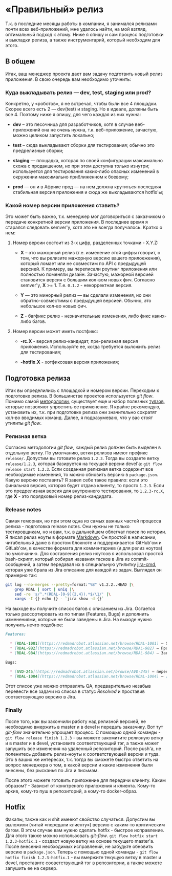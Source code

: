 # «Правильный» релиз

Т.к. в последние месяцы работы в компании, я занимался релизами почти всех веб-приложений, мне удалось найти, на мой взгляд, оптимальный подход к этому. Ниже я опишу и сам процесс подготовки и выкладки релиза, а также инструментарий, который необходим для этого.

## В общем

Итак, ваш менеджер проекта дает вам задачу подготвить новый релиз приложения. В свою очередь вам необходимо уточнить:

### Куда выкладывать релиз — dev, test, staging или prod?

Конкретно, у «роботов», я не встречал, чтобы были все 4 площадки. Скорее всего есть 2 — dev(test) и staging. Но в идеале, должны быть все 4. Поэтому ниже я опишу, для чего каждая из них нужна:

* **dev** – это песочница для разработчиков, хотя в случае веб-приложений она не очень нужна, т.к. веб-приложение, зачастую, можно целиком запустить локально;

* **test** – сюда выкладывают сборки для тестирования; обычно это предрелизные сборки;

* **staging** — площадка, которая по своей конфигурации максимально схожа с продакшеном, но при этом доступна только изнутри; используется для тестирования каких-либо опасных изменений в окружении максимально приближенном к боевому;

* **prod** — он и в Африке прод — на нем должна крутиться последняя стабильная версия приложения и сюда же выкладываются hotfix'ы;

### Какой номер версии приложения ставить?

Это может быть важно, т.к. менеджер мог договориться с заказчиком о передаче конкретной версии приложения. В последнее время я старался следовать semver'у, хотя это не всегда получалось. Кратко о нем:

1. Номер версии состоит из 3-х цифр, разделенных точками - X.Y.Z:

    * **X** – это мажорный релиз (т.е. изменение этой цифры говорит, о том, что вы релизите мажорную версию вашего прилоежения), который ломает или не совместим по API с предыдущей версией. К примеру, вы переписали роутинг приложения или полностью поменяли дизайн. Зачастую, мажорной версией становится версия с большим кол-вом новых фич. Согласно semver'у, **X** >= 1. Т.е. `0.1.2` - некорректная версия.

    * **Y** — это минорный релиз — вы сделали изменения, но они обратно-совместимы с предыдущей версией. Обычно, это небольшое кол-во новых фич.
        
    * **Z** - багфикс релиз - незначительные изменения, либо фикс каких-либо багов.

2. Номер версии может иметь постфикс:
    
    * **-rc.X** - версия релиз-кандидат, пре-релизная версия приложения. Используйте ее, когда требуется выложить релиз для тестирования;
        
    * **-hotfix.X** - хотфиксовая версия приложения;

## Подготовка релиза

Итак вы определились с площадкой и номером версии. Переходим к подготовке релиза. В большинстве проектов используется _git flow_. Помимо самой [методологии](http://nvie.com/posts/a-successful-git-branching-model/), существует еще и набор полезных [тулзов](https://github.com/nvie/gitflow), которые позволяют упростить ее применение. Я крайне рекомендую, установить их, т.к. при подготовке релиза они значительно сократят кол-во вводимых команд. Далее, я подразумеваю, что у вас стоят утилиты _git flow_.

### Релизная ветка

Согласно методологии _git flow_, каждый релиз должен быть выделен в отдельную ветку. По умолчанию, ветки релизов имеют префикс `release/`. Допустим вы готовите релиз `1.2.3`. Тогда вы создаете ветку `release/1.2.3`, которая базируется на текущей версии devel'а: `git flow release start 1.2.3`. Если созданная релизная ветка содержит все необходимые изменения, то можно обновить версию в `package.json`. Какую версию поставить? Я завел себе такое правило: если это финальная версия, которая будет отдана клиенту, то просто `1.2.3`. Если это предрелизная версия для внутреннего тестирования, то `1.2.3-rc.X`, где **Х** - это порядковый номер релиз-кандидата.

### Release notes

Самая геморная, но при этом одна из самых важных частей процесса релиза - подготовка release notes. Они нужны не только тестировщикам, но и вам, т.к. в дальнейшем облегчат поиск по истории. Я писал релиз ноуты в формате [Markdown](https://daringfireball.net/projects/markdown/syntax). Он простой в написании, читабельный даже в простом блокноте и поддерживается GitHub'ом и GitLab'ом, в качестве формата для комментариев (и для релиз ноутов) по умолчанию. Для составления релиз ноутсов я использовал простой bash-скрипт, который собирал названия тасков в Jira из commit-сообщений, а затем передавал их в специальную утилитку [jira-cmd](https://github.com/germanrcuriel/jira-cmd), которая уже брала из Jira описание для каждой из задач. Выглядел он примерно так:

```bash
git log --no-merges --pretty=format:"%B" v1.2.2..HEAD |\
    grep RDAL | sort | uniq |\
    sed -re 's/^.*(RDAL-[0-9]{2,4}).*$/\1/' |\
    xargs -I {} echo {} - `jira show -d {}`
```

На выходе вы получите список багов с описанием из Jira. Остается только рассортировать из по типам (Features, Bugs) и дополнить изменениями, которые не были заведены в Jira. На выходе нужно получить нечто подобное:

```markdown
Features:

  * [RDAL-1001](https://redmadrobot.atlassian.net/browse/RDAL-1001) — Увеличить кол-во операторов в списке
  * [RDAL-982](https://redmadrobot.atlassian.net/browse/RDAL-982) — Правила линий поддержки
  * [RDAL-984](https://redmadrobot.atlassian.net/browse/RDAL-984) — Заглушки,если аватарка не установлена

Bugs:

  * [AVD-245](https://redmadrobot.atlassian.net/browse/AVD-245) — перенос слов
  * [RDAL-1004](https://redmadrobot.atlassian.net/browse/RDAL-1004) — [Статистика] Если не было обращений показывается некорректное среднее время обработки
```

Этот список уже можно отправлять QA, предварительно незабыв перевести все задачи из списка в статус _Resolved_ и проставив соответсвующую версию в Jira.

### Finally

После того, как вы закончили работу над релизной версией, ее необходимо вмержить в master и в devel и передать заказчику. Вот тут _git-flow_ значительно упрощает процесс. С помощью одной команды - `git flow release finish 1.2.3` - вы можете закомитите релизную ветку и в master и в devel, установите соответствующий тэг, а также может запушить все изменения на удаленный репозиторий. После push'а, не поленитесь добавить релиз-ноуты к соответствующей версии и туда. Это в ваших же интересах, т.к. тогда вы сможете быстро ответить на вопрос менеджера о том, в какой версии и какие изменения были внесены, без рысканья по Jira и письмам.

После этого можете готовить приложение для передачи клиенту. Каким образом? - Зависит от конктреного приложения и клиента. Кому-то архив, кому-то пуш в репозиторий, а кому-то docker-образ.

## Hotfix

Факапы, также как и shit имееют свойство случаться. Допустим вы выложили (читай «передали клиенту») версию с каким-то критическим багом. В этом случае вам нужно сделать hotfix - быстрое исправление. Для этого также можно использовать _git-flow_. `git flow hotfix start 1.2.3-hotfix.1` - создаст новую ветку на основе текущего master'а. После внесения необходимых исправлений, не забудьте обновить версию в `package.json`. Теперь с помощью одной команды - `git flow hotfix finish 1.2.3-hotfix.1` - вы вмержите текущую ветку в master и devel, проставите сооветствующий тэг в репозитории, а также можете запушить ее на сервер.